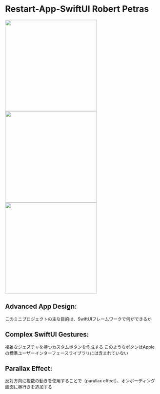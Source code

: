 # Restart-App-SwiftUI **Robert Petras**
<img src="https://github.com/hiroyuki0402/Restart-App-SwiftUI/assets/88645049/bca37028-2102-4c8c-b32d-ff10a9b07943" width="300">
<img src="https://github.com/hiroyuki0402/Restart-App-SwiftUI/assets/88645049/ec60820f-dc5f-4356-afda-55d0dc54d0a8" width="300">
<img src="https://github.com/hiroyuki0402/Restart-App-SwiftUI/assets/88645049/b5b78a5e-18a5-4637-a0b0-6e4cb2ae4b0f" width="300">



## Advanced App Design:
このミニプロジェクトの主な目的は、SwiftUIフレームワークで何ができるか

## Complex SwiftUI Gestures:
複雑なジェスチャを持つカスタムボタンを作成する
このようなボタンはAppleの標準ユーザーインターフェースライブラリには含まれていない

## Parallax Effect:
反対方向に複数の動きを使用することで（parallax effect）、オンボーディング画面に奥行きを追加する
